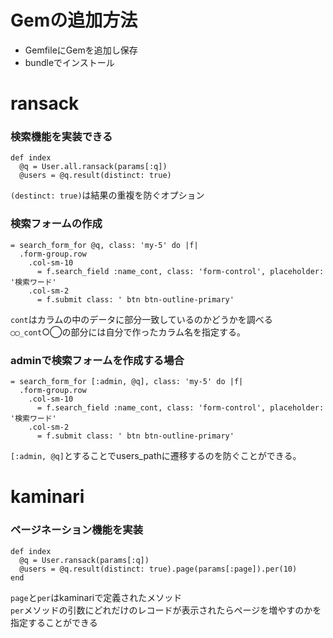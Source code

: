 # Gemの追加方法
- GemfileにGemを追加し保存
- bundleでインストール

# ransack
### 検索機能を実装できる
```
def index
  @q = User.all.ransack(params[:q])
  @users = @q.result(distinct: true)
```
`(destinct: true)`は結果の重複を防ぐオプション

### 検索フォームの作成
```
= search_form_for @q, class: 'my-5' do |f| 
  .form-group.row
    .col-sm-10
      = f.search_field :name_cont, class: 'form-control', placeholder: '検索ワード'
    .col-sm-2
      = f.submit class: ' btn btn-outline-primary'
```
`cont`はカラムの中のデータに部分一致しているのかどうかを調べる
`◯◯_cont`○◯の部分には自分で作ったカラム名を指定する。

### adminで検索フォームを作成する場合
```
= search_form_for [:admin, @q], class: 'my-5' do |f| 
  .form-group.row
    .col-sm-10
      = f.search_field :name_cont, class: 'form-control', placeholder: '検索ワード'
    .col-sm-2
      = f.submit class: ' btn btn-outline-primary'
```
`[:admin, @q]`とすることでusers_pathに遷移するのを防ぐことができる。

# kaminari
### ページネーション機能を実装
```
def index
  @q = User.ransack(params[:q])
  @users = @q.result(distinct: true).page(params[:page]).per(10)
end
```
`page`と`per`はkaminariで定義されたメソッド<br>
`per`メソッドの引数にどれだけのレコードが表示されたらページを増やすのかを指定することができる
